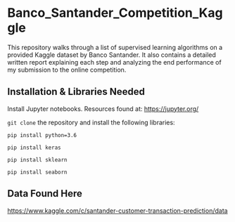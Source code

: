 # Banco_Santander_Competition_Kaggle
This repository walks through a list of supervised learning algorithms on a provided Kaggle dataset by Banco Santander. It also contains a detailed written report explaining each step and analyzing the end performance of my submission to the online competition. 

## Installation & Libraries Needed ##
Install Jupyter notebooks. Resources found at: https://jupyter.org/

`git clone` the repository and install the following libraries:

`pip install python=3.6`

`pip install keras`

`pip install sklearn`

`pip install seaborn`


## Data Found Here ##
https://www.kaggle.com/c/santander-customer-transaction-prediction/data
